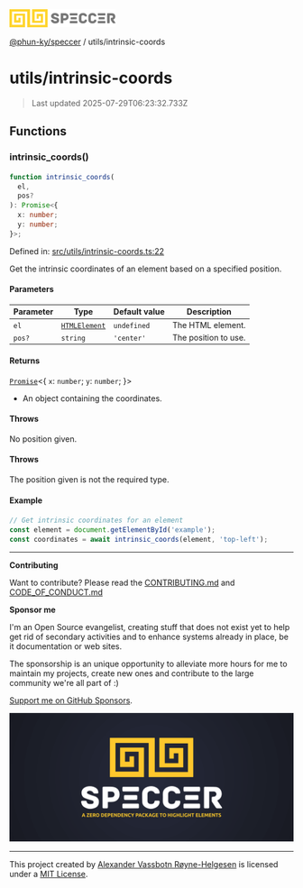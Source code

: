 <div><img alt="SPECCER logo" src="https://raw.githubusercontent.com/phun-ky/speccer/main/public/logo-speccer-horizontal-colored-package.svg?raw=true" style="max-height:32px;"/></div>

[@phun-ky/speccer](../README.md) / utils/intrinsic-coords

# utils/intrinsic-coords

> Last updated 2025-07-29T06:23:32.733Z

## Functions

### intrinsic_coords()

```ts
function intrinsic_coords(
  el,
  pos?
): Promise<{
  x: number;
  y: number;
}>;
```

Defined in:
[src/utils/intrinsic-coords.ts:22](https://github.com/phun-ky/speccer/blob/main/src/utils/intrinsic-coords.ts#L22)

Get the intrinsic coordinates of an element based on a specified position.

#### Parameters

| Parameter | Type                                                                    | Default value | Description          |
| --------- | ----------------------------------------------------------------------- | ------------- | -------------------- |
| `el`      | [`HTMLElement`](https://developer.mozilla.org/docs/Web/API/HTMLElement) | `undefined`   | The HTML element.    |
| `pos?`    | `string`                                                                | `'center'`    | The position to use. |

#### Returns

[`Promise`](https://developer.mozilla.org/docs/Web/JavaScript/Reference/Global_Objects/Promise)<{
`x`: `number`; `y`: `number`; }>

- An object containing the coordinates.

#### Throws

No position given.

#### Throws

The position given is not the required type.

#### Example

```ts
// Get intrinsic coordinates for an element
const element = document.getElementById('example');
const coordinates = await intrinsic_coords(element, 'top-left');
```

---

**Contributing**

Want to contribute? Please read the
[CONTRIBUTING.md](https://github.com/phun-ky/speccer/blob/main/CONTRIBUTING.md)
and
[CODE_OF_CONDUCT.md](https://github.com/phun-ky/speccer/blob/main/CODE_OF_CONDUCT.md)

**Sponsor me**

I'm an Open Source evangelist, creating stuff that does not exist yet to help
get rid of secondary activities and to enhance systems already in place, be it
documentation or web sites.

The sponsorship is an unique opportunity to alleviate more hours for me to
maintain my projects, create new ones and contribute to the large community
we're all part of :)

[Support me on GitHub Sponsors](https://github.com/sponsors/phun-ky).

![Speccer banner, with logo and slogan: A zero dependency package to annotate or highlight elements](https://github.com/phun-ky/speccer/blob/main/public/speccer-banner.png?raw=true)

---

This project created by [Alexander Vassbotn Røyne-Helgesen](http://phun-ky.net)
is licensed under a [MIT License](https://choosealicense.com/licenses/mit/).
